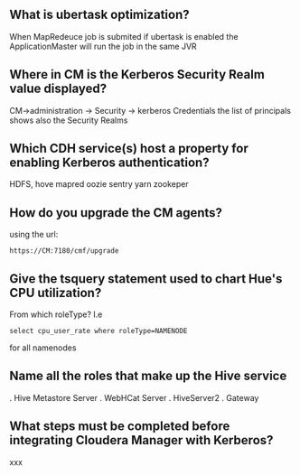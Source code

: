 ## What is ubertask optimization?
When MapRedeuce job is submited if ubertask is enabled the ApplicationMaster will run the job in the same JVR


## Where in CM is the Kerberos Security Realm value displayed?
CM->administration -> Security -> kerberos Credentials
the list of principals shows also the Security Realms


## Which CDH service(s) host a property for enabling Kerberos authentication?
HDFS, hove mapred oozie sentry yarn zookeper

## How do you upgrade the CM agents?
using the url:

```
https://CM:7180/cmf/upgrade
```


## Give the tsquery statement used to chart Hue's CPU utilization?
From which roleType?
I.e

```
select cpu_user_rate where roleType=NAMENODE
```
for all namenodes



## Name all the roles that make up the Hive service
. Hive Metastore Server
. WebHCat Server
. HiveServer2 
. Gateway


## What steps must be completed before integrating Cloudera Manager with Kerberos?
xxx
